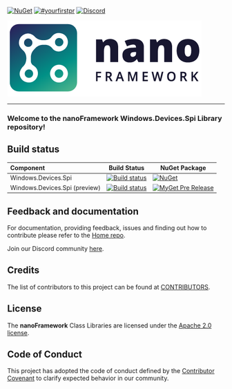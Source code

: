 [![NuGet](https://img.shields.io/nuget/dt/nanoFramework.Windows.Devices.Spi.svg)]() [![#yourfirstpr](https://img.shields.io/badge/first--timers--only-friendly-blue.svg)](https://github.com/nanoframework/Home/blob/master/CONTRIBUTING.md) [![Discord](https://img.shields.io/discord/478725473862549535.svg)](https://discord.gg/gCyBu8T)


![nanoFramework logo](https://github.com/nanoframework/Home/blob/master/resources/logo/nanoFramework-repo-logo.png)

-----

### Welcome to the **nanoFramework** Windows.Devices.Spi Library repository!


## Build status


| Component | Build Status | NuGet Package |
|:-|---|---|
| Windows.Devices.Spi | [![Build status](https://ci.appveyor.com/api/projects/status/6v5nkr5iyv3i35uw/branch/master?svg=true)](https://ci.appveyor.com/project/nfbot/lib-windows-devices-spi/branch/master) | [![NuGet](https://img.shields.io/nuget/vpre/nanoFramework.Windows.Devices.Spi.svg)](https://www.nuget.org/packages/nanoFramework.Windows.Devices.Spi/)  |
| Windows.Devices.Spi (preview) | [![Build status](https://ci.appveyor.com/api/projects/status/6v5nkr5iyv3i35uw/branch/develop?svg=true)](https://ci.appveyor.com/project/nfbot/lib-windows-devices-spi/branch/develop) | [![MyGet Pre Release](https://img.shields.io/myget/nanoframework-dev/vpre/nanoFramework.Windows.Devices.Spi.svg)](https://www.myget.org/feed/nanoframework-dev/package/nuget/nanoFramework.Windows.Devices.Spi) |


## Feedback and documentation

For documentation, providing feedback, issues and finding out how to contribute please refer to the [Home repo](https://github.com/nanoframework/Home).

Join our Discord community [here](https://discord.gg/gCyBu8T).


## Credits

The list of contributors to this project can be found at [CONTRIBUTORS](https://github.com/nanoframework/Home/blob/master/CONTRIBUTORS.md).


## License

The **nanoFramework** Class Libraries are licensed under the [Apache 2.0 license](http://www.apache.org/licenses/LICENSE-2.0).


## Code of Conduct
This project has adopted the code of conduct defined by the [Contributor Covenant](http://contributor-covenant.org/)
to clarify expected behavior in our community.
